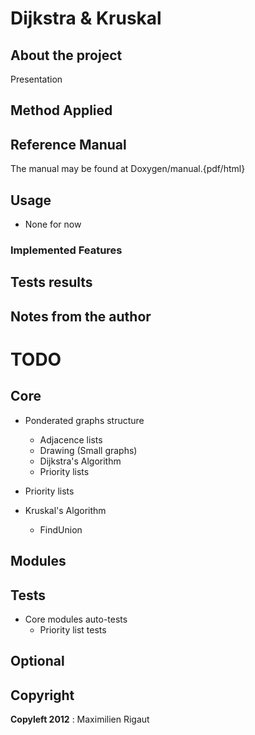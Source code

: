 # Dijkstra & Kruskal #

## About the project ##

Presentation

## Method Applied ##

## Reference Manual ##

The manual may be found at Doxygen/manual.{pdf/html}

## Usage ##

+ None for now

### Implemented Features

## Tests results ##

## Notes from the author ##


# TODO #

## Core

+ Ponderated graphs structure
  + Adjacence lists
  + Drawing (Small graphs)
  + Dijkstra's Algorithm
  + Priority lists
  
+ Priority lists

+ Kruskal's Algorithm
  + FindUnion

## Modules

## Tests

+ Core modules auto-tests
  + Priority list tests

## Optional


## Copyright ##

__Copyleft 2012__ : Maximilien Rigaut

